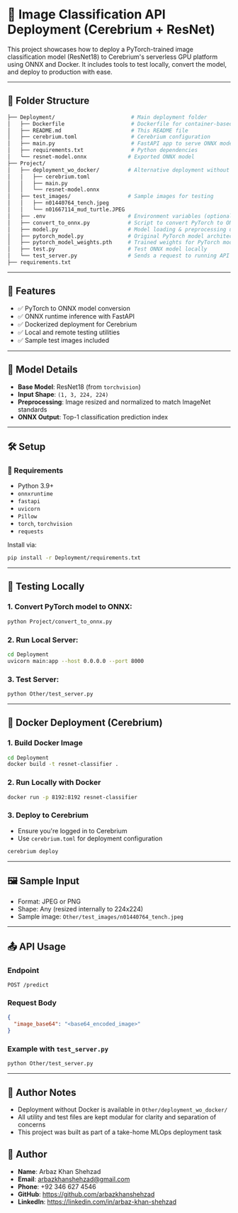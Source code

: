 # 🧠 Image Classification API Deployment (Cerebrium + ResNet)

This project showcases how to deploy a PyTorch-trained image classification model (ResNet18) to Cerebrium's serverless GPU platform using ONNX and Docker. It includes tools to test locally, convert the model, and deploy to production with ease.

---

## 📁 Folder Structure

```bash
├── Deployment/                        # Main deployment folder
│   ├── Dockerfile                     # Dockerfile for container-based deployment
│   ├── README.md                      # This README file
│   ├── cerebrium.toml                 # Cerebrium configuration
│   ├── main.py                        # FastAPI app to serve ONNX model
│   ├── requirements.txt               # Python dependencies
│   └── resnet-model.onnx             # Exported ONNX model
├── Project/
│   ├── deployment_wo_docker/         # Alternative deployment without Docker
│   │   ├── cerebrium.toml
│   │   ├── main.py
│   │   └── resnet-model.onnx
│   ├── test_images/                  # Sample images for testing
│   │   ├── n01440764_tench.jpeg
│   │   └── n01667114_mud_turtle.JPEG
│   ├── .env                          # Environment variables (optional)
│   ├── convert_to_onnx.py            # Script to convert PyTorch to ONNX
│   ├── model.py                      # Model loading & preprocessing utilities
│   ├── pytorch_model.py              # Original PyTorch model architecture
│   ├── pytorch_model_weights.pth     # Trained weights for PyTorch model
│   ├── test.py                       # Test ONNX model locally
│   └── test_server.py                # Sends a request to running API server
├── requirements.txt 
```

---

## 🚀 Features

* ✅ PyTorch to ONNX model conversion
* ✅ ONNX runtime inference with FastAPI
* ✅ Dockerized deployment for Cerebrium
* ✅ Local and remote testing utilities
* ✅ Sample test images included

---

## 🧠 Model Details

* **Base Model**: ResNet18 (from `torchvision`)
* **Input Shape**: `(1, 3, 224, 224)`
* **Preprocessing**: Image resized and normalized to match ImageNet standards
* **ONNX Output**: Top-1 classification prediction index

---

## 🛠️ Setup

### 🔧 Requirements

* Python 3.9+
* `onnxruntime`
* `fastapi`
* `uvicorn`
* `Pillow`
* `torch`, `torchvision`
* `requests`

Install via:

```bash
pip install -r Deployment/requirements.txt
```

---

## 🧪 Testing Locally

### 1. Convert PyTorch model to ONNX:

```bash
python Project/convert_to_onnx.py
```

### 2. Run Local Server:

```bash
cd Deployment
uvicorn main:app --host 0.0.0.0 --port 8000
```

### 3. Test Server:

```bash
python Other/test_server.py
```

---

## 🐳 Docker Deployment (Cerebrium)

### 1. Build Docker Image

```bash
cd Deployment
docker build -t resnet-classifier .
```

### 2. Run Locally with Docker

```bash
docker run -p 8192:8192 resnet-classifier
```

### 3. Deploy to Cerebrium

* Ensure you're logged in to Cerebrium
* Use `cerebrium.toml` for deployment configuration

```bash
cerebrium deploy
```

---

## 🖼️ Sample Input

* Format: JPEG or PNG
* Shape: Any (resized internally to 224x224)
* Sample image: `Other/test_images/n01440764_tench.jpeg`

---

## 📤 API Usage

### Endpoint

```http
POST /predict
```

### Request Body

```json
{
  "image_base64": "<base64_encoded_image>"
}
```

### Example with `test_server.py`

```bash
python Other/test_server.py
```

---

## 📝 Author Notes

* Deployment without Docker is available in `Other/deployment_wo_docker/`
* All utility and test files are kept modular for clarity and separation of concerns
* This project was built as part of a take-home MLOps deployment task

## 👤 Author

* **Name**: Arbaz Khan Shehzad
* **Email**: arbazkhanshehzad@gmail.com
* **Phone**: +92 346 627 4546
* **GitHub**: https://github.com/arbazkhanshehzad 
* **LinkedIn**: https://linkedin.com/in/arbaz-khan-shehzad
